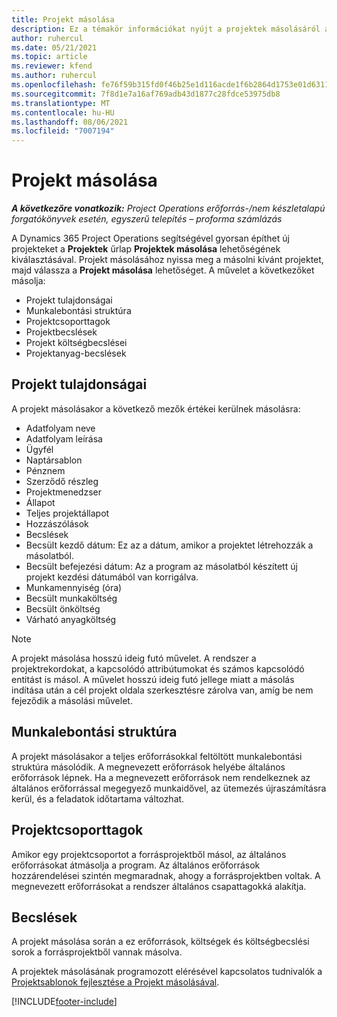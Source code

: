 ```yaml
---
title: Projekt másolása
description: Ez a témakör információkat nyújt a projektek másolásáról a Dynamics 365 Project Operations alkalmazásban.
author: ruhercul
ms.date: 05/21/2021
ms.topic: article
ms.reviewer: kfend
ms.author: ruhercul
ms.openlocfilehash: fe76f59b315fd0f46b25e1d116acde1f6b2864d1753e01d6311ea93ae7d116fc
ms.sourcegitcommit: 7f8d1e7a16af769adb43d1877c28fdce53975db8
ms.translationtype: MT
ms.contentlocale: hu-HU
ms.lasthandoff: 08/06/2021
ms.locfileid: "7007194"
---
```

# <a name="copy-a-project"></a>Projekt másolása

_**A következőre vonatkozik:** Project Operations erőforrás-/nem készletalapú forgatókönyvek esetén, egyszerű telepítés – proforma számlázás_

A Dynamics 365 Project Operations segítségével gyorsan építhet új projekteket a **Projektek** űrlap **Projektek másolása** lehetőségének kiválasztásával. Projekt másolásához nyissa meg a másolni kívánt projektet, majd válassza a **Projekt másolása** lehetőséget. A művelet a következőket másolja:

- Projekt tulajdonságai 
- Munkalebontási struktúra
- Projektcsoporttagok
- Projektbecslések
- Projekt költségbecslései
- Projektanyag-becslések

## <a name="project-properties"></a>Projekt tulajdonságai

A projekt másolásakor a következő mezők értékei kerülnek másolásra:

- Adatfolyam neve
- Adatfolyam leírása
- Ügyfél
- Naptársablon
- Pénznem
- Szerződő részleg
- Projektmenedzser
- Állapot
- Teljes projektállapot
- Hozzászólások
- Becslések
- Becsült kezdő dátum: Ez az a dátum, amikor a projektet létrehozzák a másolatból.
- Becsült befejezési dátum: Az a program az másolatból készített új projekt kezdési dátumából van korrigálva.
- Munkamennyiség (óra)
- Becsült munkaköltség
- Becsült önköltség
- Várható anyagköltség

> [!NOTE]
> A projekt másolása hosszú ideig futó művelet. A rendszer a projektrekordokat, a kapcsolódó attribútumokat és számos kapcsolódó entitást is másol. A művelet hosszú ideig futó jellege miatt a másolás indítása után a cél projekt oldala szerkesztésre zárolva van, amíg be nem fejeződik a másolási művelet.

## <a name="work-breakdown-structure"></a>Munkalebontási struktúra

A projekt másolásakor a teljes erőforrásokkal feltöltött munkalebontási struktúra másolódik. A megnevezett erőforrások helyébe általános erőforrások lépnek. Ha a megnevezett erőforrások nem rendelkeznek az általános erőforrással megegyező munkaidővel, az ütemezés újraszámításra kerül, és a feladatok időtartama változhat.

## <a name="project-team-members"></a>Projektcsoporttagok

Amikor egy projektcsoportot a forrásprojektből másol, az általános erőforrásokat átmásolja a program. Az általános erőforrások hozzárendelései szintén megmaradnak, ahogy a forrásprojektben voltak. A megnevezett erőforrásokat a rendszer általános csapattagokká alakítja.

## <a name="estimates"></a>Becslések

A projekt másolása során a ez erőforrások, költségek és költségbecslési sorok a forrásprojektből vannak másolva. 

A projektek másolásának programozott elérésével kapcsolatos tudnivalók a [Projektsablonok fejlesztése a Projekt másolásával](dev-copy-project.md).


[!INCLUDE[footer-include](../includes/footer-banner.md)]
